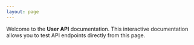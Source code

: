 ```yaml
---
layout: page
---
```


Welcome to the **User API** documentation. This interactive documentation allows you to test API endpoints directly from this page.

<InteractiveUserAPI />

<script setup>
import InteractiveUserAPI from '../../.vitepress/theme/components/InteractiveUserAPI.vue'
</script>